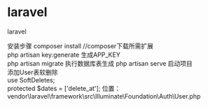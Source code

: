 # laravel
laravel

安装步骤
composer install //composer下载所需扩展    
php artisan key:generate  生成APP_KEY   
 php artisan migrate 执行数据库表生成
php artisan serve 启动项目   
添加User表软删除       
use SoftDeletes;   
protected $dates = ['delete_at'];
位置：vendor\laravel\framework\src\Illuminate\Foundation\Auth\User.php